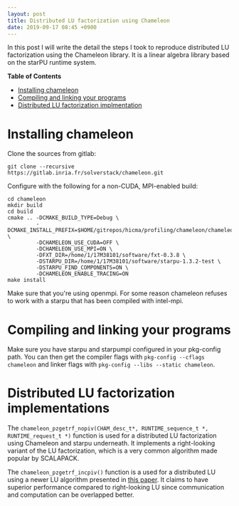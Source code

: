 ```yaml
---
layout: post
title: Distributed LU factorization using Chameleon
date: 2019-09-17 08:45 +0900
---
```

In this post I will write the detail the steps I took to reproduce distributed
LU factorization using the Chameleon library. It is a linear algebra library
based on the starPU runtime system.

<!-- markdown-toc start - Don't edit this section. Run M-x markdown-toc-generate-toc again -->
**Table of Contents**

- [Installing chameleon](#installing-chameleon)
- [Compiling and linking your programs](#compiling-and-linking-your-programs)
- [Distributed LU factorization implmentation](#distributed-lu-factorization-implmentation)

<!-- markdown-toc end -->

# Installing chameleon

Clone the sources from gitlab:
```
git clone --recursive https://gitlab.inria.fr/solverstack/chameleon.git
```

Configure with the following for a non-CUDA, MPI-enabled build:
```
cd chameleon
mkdir build
cd build
cmake .. -DCMAKE_BUILD_TYPE=Debug \
         -DCMAKE_INSTALL_PREFIX=$HOME/gitrepos/hicma/profiling/chameleon/chameleon/build \
         -DCHAMELEON_USE_CUDA=OFF \
         -DCHAMELEON_USE_MPI=ON \
         -DFXT_DIR=/home/1/17M38101/software/fxt-0.3.8 \
         -DSTARPU_DIR=/home/1/17M38101/software/starpu-1.3.2-test \
         -DSTARPU_FIND_COMPONENTS=ON \
         -DCHAMELEON_ENABLE_TRACING=ON
make install
```
Make sure that you're using openmpi. For some reason chameleon refuses to work with a starpu
that has been compiled with intel-mpi.

# Compiling and linking your programs

Make sure you have starpu and starpumpi configured in your pkg-config path. You can then
get the compiler flags with `pkg-config --cflags chameleon` and linker flags with
`pkg-config --libs --static chameleon`.

# Distributed LU factorization implementations

The `chameleon_pzgetrf_nopiv(CHAM_desc_t*, RUNTIME_sequence_t *, RUNTIME_request_t *)`
function is used for a distributed LU factorization using Chameleon and starpu underneath. It
implements a right-looking variant of the LU factorization, which is a very common algorithm
made popular by SCALAPACK.

The `chameleon_pzgetrf_incpiv()` function is a used for a distributed LU using a newer
LU algorithm presented in [this paper](). It claims to have superior performance compared
to right-looking LU since communication and computation can be overlapped better.

